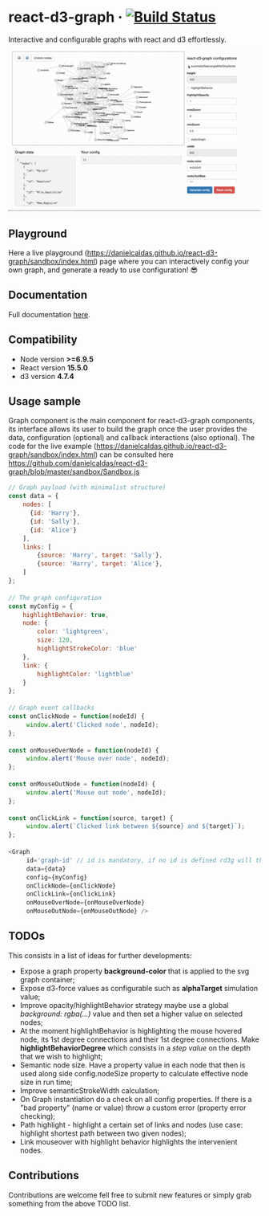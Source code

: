 # react-d3-graph &middot; [![Build Status](https://travis-ci.com/danielcaldas/react-d3-graph.svg?token=fb6uSENok5Y3gSSi5yjE&branch=master)](https://travis-ci.com/danielcaldas/react-d3-graph)
Interactive and configurable graphs with react and d3 effortlessly.

![react-d3-graph gif sample](https://github.com/danielcaldas/react-d3-graph/blob/master/sandbox/rd3g.gif?raw=true)

## Playground
Here a live playground (https://danielcaldas.github.io/react-d3-graph/sandbox/index.html) page where you can interactively config your own graph,
and generate a ready to use configuration! :sunglasses:

## Documentation
Full documentation [here](https://danielcaldas.github.io/react-d3-graph/docs/index.html).

## Compatibility
- Node version **>=6.9.5**
- React version **15.5.0**
- d3 version **4.7.4**

## Usage sample
Graph component is the main component for react-d3-graph components, its interface allows its user
to build the graph once the user provides the data, configuration (optional) and callback interactions (also optional).
The code for the live example (<https://danielcaldas.github.io/react-d3-graph/sandbox/index.html>)
can be consulted here <https://github.com/danielcaldas/react-d3-graph/blob/master/sandbox/Sandbox.js>

```javascript
// Graph payload (with minimalist structure)
const data = {
    nodes: [
      {id: 'Harry'},
      {id: 'Sally'},
      {id: 'Alice'}
    ],
    links: [
        {source: 'Harry', target: 'Sally'},
        {source: 'Harry', target: 'Alice'},
    ]
};

// The graph configuration
const myConfig = {
    highlightBehavior: true,
    node: {
        color: 'lightgreen',
        size: 120,
        highlightStrokeColor: 'blue'
    },
    link: {
        highlightColor: 'lightblue'
    }
};

// Graph event callbacks
const onClickNode = function(nodeId) {
     window.alert('Clicked node', nodeId);
};

const onMouseOverNode = function(nodeId) {
     window.alert('Mouse over node', nodeId);
};

const onMouseOutNode = function(nodeId) {
     window.alert('Mouse out node', nodeId);
};

const onClickLink = function(source, target) {
     window.alert(`Clicked link between ${source} and ${target}`);
};

<Graph
     id='graph-id' // id is mandatory, if no id is defined rd3g will throw an error
     data={data}
     config={myConfig}
     onClickNode={onClickNode}
     onClickLink={onClickLink}
     onMouseOverNode={onMouseOverNode}
     onMouseOutNode={onMouseOutNode} />
```

## TODOs
This consists in a list of ideas for further developments:
- Expose a graph property **background-color** that is applied to the svg graph container;
- Expose d3-force values as configurable such as **alphaTarget** simulation value;
- Improve opacity/highlightBehavior strategy maybe use a global *background: rgba(...)* value and then set a higher
value on selected nodes;
- At the moment highlightBehavior is highlighting the mouse hovered node, its 1st degree connections and their 1st
degree connections. Make **highlightBehaviorDegree** which consists in a *step value* on the depth that we wish to highlight;
- Semantic node size. Have a property value in each node that then is used along side config.nodeSize property
to calculate effective node size in run time;
- Improve semanticStrokeWidth calculation;
- On Graph instantiation do a check on all config properties. If there is a "bad property" (name or value) throw
a custom error (property error checking);
- Path highlight - highlight a certain set of links and nodes (use case: highlight shortest path between two given nodes);
- Link mouseover with highlight behavior highlights the intervenient nodes.

## Contributions
Contributions are welcome fell free to submit new features or simply grab something from
the above TODO list.
